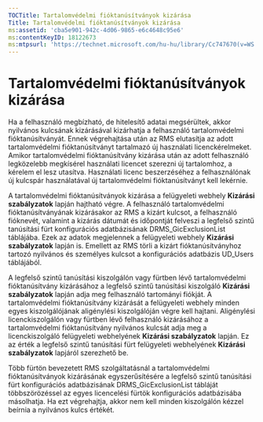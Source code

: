 ```yaml
---
TOCTitle: Tartalomvédelmi fióktanúsítványok kizárása
Title: Tartalomvédelmi fióktanúsítványok kizárása
ms:assetid: 'cba5e901-942c-4d06-9865-e6c4648c95e6'
ms:contentKeyID: 18122673
ms:mtpsurl: 'https://technet.microsoft.com/hu-hu/library/Cc747670(v=WS.10)'
---
```


Tartalomvédelmi fióktanúsítványok kizárása
==========================================

Ha a felhasználó megbízható, de hitelesítő adatai megsérültek, akkor nyilvános kulcsának kizárásával kizárhatja a felhasználó tartalomvédelmi fióktanúsítványát. Ennek végrehajtása után az RMS elutasítja az adott tartalomvédelmi fióktanúsítványt tartalmazó új használati licenckérelmeket. Amikor tartalomvédelmi fióktanúsítvány kizárása után az adott felhasználó legközelebb megkísérel használati licencet szerezni új tartalomhoz, a kérelem el lesz utasítva. Használati licenc beszerzéséhez a felhasználónak új kulcspár használatával új tartalomvédelmi fióktanúsítványt kell lekérnie.

A tartalomvédelmi fióktanúsítványok kizárása a felügyeleti webhely **Kizárási szabályzatok** lapján hajtható végre. A felhasználó tartalomvédelmi fióktanúsítványának kizárásakor az RMS a kizárt kulcsot, a felhasználó fióknevét, valamint a kizárás dátumát és időpontját felveszi a legfelső szintű tanúsítási fürt konfigurációs adatbázisának DRMS\_GicExclusionList táblájába. Ezek az adatok megjelennek a felügyeleti webhely **Kizárási szabályzatok** lapján is. Emellett az RMS törli a kizárt fióktanúsítványhoz tartozó nyilvános és személyes kulcsot a konfigurációs adatbázis UD\_Users táblájából.

A legfelső szintű tanúsítási kiszolgálón vagy fürtben lévő tartalomvédelmi fióktanúsítvány kizárásához a legfelső szintű tanúsítási kiszolgáló **Kizárási szabályzatok** lapján adja meg felhasználó tartományi fiókját. A tartalomvédelmi fióktanúsítvány kizárását a felügyeleti webhely minden egyes kiszolgálójának aligénylési kiszolgálóján végre kell hajtani. Aligénylési licenckiszolgálón vagy fürtben lévő felhasználó kizárásához a tartalomvédelmi fióktanúsítvány nyilvános kulcsát adja meg a licenckiszolgáló felügyeleti webhelyének **Kizárási szabályzatok** lapján. Ez az érték a legfelső szintű tanúsítási fürt felügyeleti webhelyének **Kizárási szabályzatok** lapjáról szerezhető be.

Több fürtön bevezetett RMS szolgáltatásnál a tartalomvédelmi fióktanúsítványok kizárásának egyszerűsítésére a legfelső szintű tanúsítási fürt konfigurációs adatbázisának DRMS\_GicExclusionList tábláját többszörözéssel az egyes licencelési fürtök konfigurációs adatbázisába másolhatja. Ha ezt végrehajtja, akkor nem kell minden kiszolgálón kézzel beírnia a nyilvános kulcs értékét.
